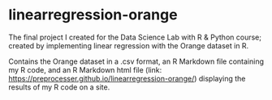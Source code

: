 # linearregression-orange
The final project I created for the Data Science Lab with R &amp; Python course; created by implementing linear regression with the Orange dataset in R.

Contains the Orange dataset in a .csv format, an R Markdown file containing my R code, and an R Markdown html file (link: https://preprocesser.github.io/linearregression-orange/) displaying the results of my R code on a site.
